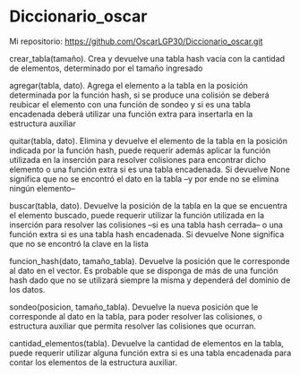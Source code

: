 # Diccionario_oscar

Mi repositorio: https://github.com/OscarLGP30/Diccionario_oscar.git



crear_tabla(tamaño). Crea y devuelve una tabla hash vacía con la cantidad de elementos, determinado por el tamaño ingresado

agregar(tabla, dato). Agrega el elemento a la tabla en la posición determinada por la función hash, si se produce una colisión se deberá reubicar el elemento con una función de sondeo y si es una tabla encadenada deberá utilizar una función extra para insertarla en la estructura auxiliar

quitar(tabla, dato). Elimina y devuelve el elemento de la tabla en la posición indicada por la función hash, puede requerir además aplicar la función utilizada en la inserción para resolver colisiones para encontrar dicho elemento o una función extra si es una tabla encadenada. Si devuelve None significa que no se encontró el dato en la tabla –y por ende no se elimina ningún elemento–

buscar(tabla, dato). Devuelve la posición de la tabla en la que se encuentra el elemento buscado, puede requerir utilizar la función utilizada en la inserción para resolver las colisiones –si es una tabla hash cerrada– o una función extra si es una tabla hash encadenada. Si devuelve None significa que no se encontró la clave en la lista

funcion_hash(dato, tamaño_tabla). Devuelve la posición que le corresponde al dato en el vector. Es probable que se disponga de más de una función hash dado que no se utilizará siempre la misma y dependerá del dominio de los datos.



sondeo(posicion, tamaño_tabla). Devuelve la nueva posición que le corresponde al dato en la tabla, para poder resolver las colisiones, o estructura auxiliar que permita resolver las colisiones que ocurran.

 cantidad_elementos(tabla). Devuelve la cantidad de elementos en la tabla, puede requerir utilizar alguna función extra si es una tabla encadenada para contar los elementos de la estructura auxiliar.
